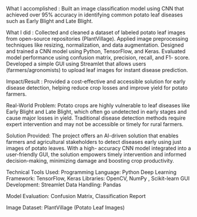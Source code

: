 
 What I accomplished : Built an image classification model using CNN that achieved over 95% accuracy in identifying common potato leaf diseases such as Early Blight and Late Blight.

 What I did : Collected and cleaned a dataset of labeled potato leaf images from open-source repositories (PlantVillage). Applied image preprocessing techniques like resizing, 
 normalization, and data augmentation. Designed and trained a CNN model using Python, TensorFlow, and Keras. Evaluated model performance using confusion matrix, precision, recall, and 
 F1- score. Developed a simple GUI using Streamlet that allows users (farmers/agronomists) to upload leaf images for instant disease prediction.

 Impact/Result : Provided a cost-effective and accessible solution for early disease detection, helping reduce crop losses and improve yield for potato farmers.
 
 Real-World Problem: Potato crops are highly vulnerable to leaf diseases like Early Blight and Late Blight, which often go undetected in early stages and cause major losses in yield. 
 Traditional disease detection methods require expert intervention and may not be accessible or timely for rural farmers.

 Solution Provided: The project offers an AI-driven solution that enables farmers and agricultural stakeholders to detect diseases early using just images of potato leaves. With a high- 
 accuracy CNN model integrated into a user-friendly GUI, the solution empowers timely intervention and informed decision-making, minimizing damage and boosting crop productivity.

Technical Tools Used:
Programming Language: Python
Deep Learning Framework: TensorFlow, Keras
Libraries: OpenCV, NumPy , Scikit-learn
GUI Development: Streamlet
Data Handling: Pandas

Model Evaluation: Confusion Matrix, Classification Report

Image Dataset: PlantVillage (Potato Leaf Images)
